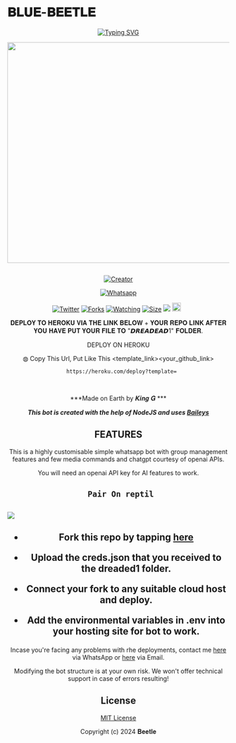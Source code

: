 # 𝐁𝐋𝐔𝐄-𝐁𝐄𝐄𝐓𝐋𝐄 
<div align="center">
<a href="https://git.io/typing-svg"><img src="https://readme-typing-svg.demolab.com?font=Black+Ops+One&size=50&pause=1000&color=1BAFBAFF&center=true&width=910&height=100&lines=𝐁𝐋𝐔𝐄-𝐁𝐄𝐄𝐓𝐋𝐄 ;WHATSAPP+BOT;CREATED+BY+DAMON" alt="Typing SVG" /></a>
  </p>
  
<p align="center">
<img src="https://telegra.ph/file/dd2557ac4a85507c077d7.jpg" width="650" height="500"/>
</p>
<p align="center">
  <a href="#"><img src="http://readme-typing-svg.herokuapp.com?color=d1fa02&center=true&vCenter=true&multiline=false&lines=DAMON+WHATSAPP+BOT" alt="">
</p>
<p align="center">
<a href="#"><img title="Creator" src="https://img.shields.io/badge/Creator-DAMON_KIM-red.svg?style=for-the-badge&logo=github"></a>
</p>
<p align="center">
<a href="'https://wa.me/+254790593618yoh+Damon⸼ +nishow+venye+nitadeploy+beetle-ai'"><img title="Whatsapp" src="'https://wa.me/254790593618yoh+Damon⸼ +nishow+venye+nitadeploy+beetle'?color=green&style=flat-square"></a>
  
<a href="https://wa.me/254790593618yohyoh+Damon⸼"><img title="Twitter" src="https://x.com/NSirm5?s=09?color=black&style=flat-square"></a>
<a href="https://github.com/Madmkisii/Blue-Beetle-V2/network/members"><img title="Forks" src="https://img.shields.io/github/for/Madmkisii/Blue-Beetle-V2?color=yellow&style=flat-square"></a>
<a href="https://github.com/Madmkisii/Blue-Beetle-V2/watchers"><img title="Watching" src="https://img.shields.io/github/watchers/Madmkisii/blue-beetle?label=Watchers&color=red&style=flat-square"></a>
<a href="https://github.com/Madmkisii/Blue-Beetle-V2/"><img title="Size" src="https://img.shields.io/github/repo-size/AlipBot/Api-Alpis?style=flat-square&color=darkred"></a>
<a href="https://hits.seeyoufarm.com"><img src="https://hits.seeyoufarm.com/api/count/incr/badge.svg?url=https://github.com/Madmkisii/Blue-Beetle-V2/%2Fhit-counter&count_bg=%2379C83D&title_bg=%23555555&icon=probot.svg&icon_color=%2304FF00&title=hits&edge_flat=false"/></a>
<a href="https://github.com/Madmkisii/Blue-Beetle-V2/graphs/commit-activity"><img height="20" src="https://img.shields.io/badge/Maintained-No-red.svg"></a>&nbsp;&nbsp;
</p>
 
 𝐃𝐄𝐏𝐋𝐎𝐘 𝐓𝐎 𝐇𝐄𝐑𝐎𝐊𝐔 𝐕𝐈𝐀 𝐓𝐇𝐄 𝐋𝐈𝐍𝐊 𝐁𝐄𝐋𝐎𝐖 + 𝐘𝐎𝐔𝐑 𝐑𝐄𝐏𝐎 𝐋𝐈𝐍𝐊 𝐀𝐅𝐓𝐄𝐑 𝐘𝐎𝐔 𝐇𝐀𝐕𝐄 𝐏𝐔𝐓 𝐘𝐎𝐔𝐑 𝐅𝐈𝐋𝐄 𝐓𝐎 "𝘿𝙍𝙀𝘼𝘿𝙀𝘼𝘿1" 𝐅𝐎𝐋𝐃𝐄𝐑.

DEPLOY ON HEROKU<br>

◍ Copy This Url, Put Like This <template_link><your_github_link>

      https://heroku.com/deploy?template=

  <br>
  

***Made on Earth by 𝑲𝒊𝒏𝒈 𝑮 ***


***This bot is created with the help of NodeJS and uses [Baileys](https://github.com/adiwajshing/Baileys)***

## FEATURES
This is a highly customisable simple whatsapp bot with group management features and few media commands and chatgpt courtesy of openai APIs.

You will need an openai API key for AI features to work.




## ` Pair On reptil`
<h2 align="left">  <a href="https://replit.com/@Madmkisii/Pairing-blue-beetle-1"><img src="https://repl.it/badge/github/quiec/whatsasena" /> 
</a>
</h2>



    
<h2 align="center">   



    
<h2 align="center">   

- Fork this repo by tapping  [here](https://github.com/Madmkisii/Blue-Beetle-V2/fork)


- Upload the creds.json that you received to the dreaded1 folder.

- Connect your fork to any suitable cloud host and deploy.

- Add the environmental variables in .env into your hosting site for bot to work.
</h2>
 
     

    
 



Incase you're facing any problems with rhe deployments, contact me  [here](https://wa.me/254790593618) via WhatsApp or [here](davemogire04@gmail.com) via Email.

Modifying the bot structure is at your own risk. We won't offer technical support in case of errors resulting!


## License

[MIT License](https://github.com/Madmkisii/Black-Blue-Beetle-V2/blob/main/LICENSE)

Copyright (c) 2024   𝐁𝐞𝐞𝐭𝐥𝐞 

